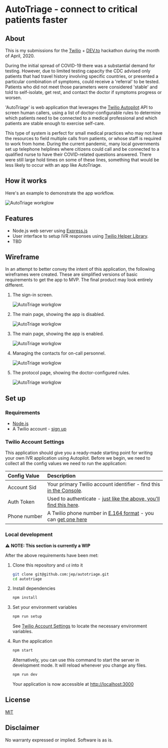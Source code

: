 # AutoTriage - connect to critical patients faster
## About
This is my submissions for the [Twilio](https://www.twilio.com) + [DEV.to](https://dev.to/devteam/announcing-the-twilio-hackathon-on-dev-2lh8) hackathon during the month of April, 2020.

During the initial spread of COVID-19 there was a substantial demand for testing. However, due to limited testing capacity the CDC advised only patients that had travel history involving specific countries, or presented a particular combination of symptoms, could receive a 'referral' to be tested. Patients who did not meet those parameters were considered 'stable' and told to self-isolate, get rest, and contact the doctor if symptoms progress or worsen. 

'AutoTriage' is web application that leverages the [Twilio Autopilot](https://www.twilio.com/docs/autopilot) API to screen human callers, using a list of doctor-configurable rules to determine which patients need to be connected to a medical professional and which patients are stable enough to exercise self-care.

This type of system is perfect for small medical practices who may not have the resources to field multiple calls from patients, or whose staff is required to work from home. During the current pandemic, many local governments set up telephone helplines where citizens could call and be connected to a qualified nurse to have their COVID-related questions answered. There were still large hold times on some of these lines, something that would be less likely to occur with an app like AutoTriage.

## How it works
Here's an example to demonstrate the app workflow.

![AutoTriage workglow](img/flowchart.png)

## Features

- Node.js web server using [Express.js](https://npm.im/express)
- User interface to setup IVR responses using [Twilio Helper Library](https://www.twilio.com/docs/libraries/node).
- TBD

## Wireframe
In an attempt to better convey the intent of this application, the following wireframes were created. These are simplified versions of basic requirements to get the app to MVP. The final product may look entirely different.

1. The sign-in screen. 

    ![AutoTriage workglow](img/wireframe01.png)

1. The main page, showing the app is disabled. 

    ![AutoTriage workglow](img/wireframe02.png)

1. The main page, showing the app is enabled.

    ![AutoTriage workglow](img/wireframe03.png)

1. Managing the contacts for on-call personnel. 

    ![AutoTriage workglow](img/wireframe04.png)

1. The protocol page, showing the doctor-configured rules. 

    ![AutoTriage workglow](img/wireframe05.png)


## Set up

### Requirements

- [Node.js](https://nodejs.org/)
- A Twilio account - [sign up](https://www.twilio.com/try-twilio)

### Twilio Account Settings

This application should give you a ready-made starting point for writing your
own IVR application using Autopilot. Before we begin, we need to collect
all the config values we need to run the application:

| Config&nbsp;Value | Description                                                                                                                                                  |
| :---------------- | :----------------------------------------------------------------------------------------------------------------------------------------------------------- |
| Account&nbsp;Sid  | Your primary Twilio account identifier - find this [in the Console](https://www.twilio.com/console).                                                         |
| Auth&nbsp;Token   | Used to authenticate - [just like the above, you'll find this here](https://www.twilio.com/console).                                                         |
| Phone&nbsp;number | A Twilio phone number in [E.164 format](https://en.wikipedia.org/wiki/E.164) - you can [get one here](https://www.twilio.com/console/phone-numbers/incoming) |

### Local development
⚠ **NOTE: This section is currently a WIP**

After the above requirements have been met:

1. Clone this repository and `cd` into it
    
    ```bash
    git clone git@github.com:jep/autotriage.git
    cd autotriage
    ```

1. Install dependencies
    
    ```bash
    npm install
    ```

1. Set your environment variables
    
    ```bash
    npm run setup
    ```
    
    See [Twilio Account Settings](#twilio-account-settings) to locate the necessary environment variables.

1. Run the application

    ```bash
    npm start
    ```
    
    Alternatively, you can use this command to start the server in development mode. It will reload whenever you change any files.
    
    ```bash
    npm run dev
    ```
    
    Your application is now accessible at [http://localhost:3000](http://localhost:3000/)


## License

[MIT](http://www.opensource.org/licenses/mit-license.html)

## Disclaimer

No warranty expressed or implied. Software is as is.

[twilio]: https://www.twilio.com

